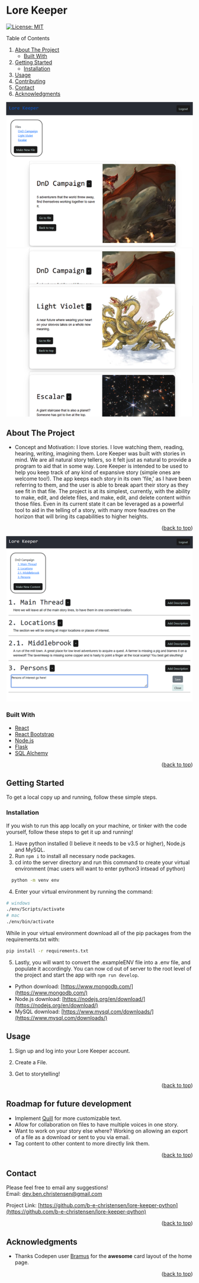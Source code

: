 # Lore Keeper

<div id="top"></div>

[![License: MIT](https://img.shields.io/badge/License-MIT-yellow.svg)](https://opensource.org/licenses/MIT)

  <summary>Table of Contents</summary>
  <ol>
    <li>
      <a href="#about-the-project">About The Project</a>
      <ul>
        <li><a href="#built-with">Built With</a></li>
      </ul>
    </li>
    <li>
      <a href="#getting-started">Getting Started</a>
      <ul>
        <li><a href="#installation">Installation</a></li>
      </ul>
    </li>
    <li><a href="#usage">Usage</a></li>
    <li><a href="#contributing">Contributing</a></li>
    <li><a href="#contact">Contact</a></li>
    <li><a href="#acknowledgments">Acknowledgments</a></li>
  </ol>

![generated HTML screen shot](./readme-images/homepageOne.png)
![generated HTML screen shot](./readme-images/homepageTwo.png)

<!-- ABOUT THE PROJECT -->
## About The Project

* Concept and Motivation: I love stories. I love watching them, reading, hearing, writing, imagining them. Lore Keeper was built with stories in mind. We are all natural story tellers, so it felt just as natural to provide a program to aid that in some way. Lore Keeper is intended to be used to help you keep track of any kind of expansive story (simple ones are welcome too!). The app keeps each story in its own 'file,' as I have been referring to them, and the user is able to break apart their story as they see fit in that file. The project is at its simplest, currently, with the ability to make, edit, and delete files, and make, edit, and delete content within those files. Even in its current state it can be leveraged as a powerful tool to aid in the telling of a story, with many more feautres on the horizon that will bring its capabilities to higher heights.  


<p align="right">(<a href="#top">back to top</a>)</p> 

![generated HTML screen shot](./readme-images/file.png)

### Built With

* [React](https://reactjs.org/)
* [React Bootstrap](https://react-bootstrap.github.io/)
* [Node.js](https://nodejs.dev/)
* [Flask](https://flask.palletsprojects.com/en/2.2.x/)
* [SQL Alchemy](https://www.sqlalchemy.org/)



<p align="right">(<a href="#top">back to top</a>)</p>

<!-- GETTING STARTED -->
## Getting Started

To get a local copy up and running, follow these simple steps.


### Installation
If you wish to run this app locally on your machine, or tinker with the code yourself, follow these steps to get it up and running!

1. Have python installed (I believe it needs to be v3.5 or higher), Node.js and MySQL.  
2. Run ``` npm i ``` to install all necessary node packages.
3. cd into the server directory and run this command to create your virtual environment (mac users will want to enter python3 intsead of python)
```sh
  python -m venv env 
  ```
4. Enter your virtual environment by running the command:
```sh
# windows 
./env/Scripts/activate
# mac
./env/bin/activate
```
While in your virtual environment download all of the pip packages from the requirements.txt with:
```sh
pip install -r requirements.txt
```
5. Lastly, you will want to convert the .exampleENV file into a .env file, and populate it accordingly. You can now cd out of server to the root level of the project and start the app with ``` npm run develop ```.  

* Python download: [https://www.mongodb.com/](https://www.mongodb.com/)  
* Node.js download: [https://nodejs.org/en/download/](https://nodejs.org/en/download/)  
* MySQL download: [https://www.mysql.com/downloads/](https://www.mysql.com/downloads/)  


<!-- USAGE EXAMPLES -->
## Usage

1. Sign up and log into your Lore Keeper account.

2. Create a File.

3. Get to storytelling!


<p align="right">(<a href="#top">back to top</a>)</p>

<!-- ROADMAP -->
## Roadmap for future development

- Implement [Quill](https://quilljs.com/) for more customizable text. 
- Allow for collaboration on files to have multiple voices in one story.
- Want to work on your story else where? Working on allowing an export of a file as a download or sent to you via email.
- Tag content to other content to more directly link them.

<!-- See the [open issues](https://github.com/github_username/repo_name/issues) for a full list of proposed features (and known issues). -->

<p align="right">(<a href="#top">back to top</a>)</p>

<!-- CONTRIBUTING -->
<!-- ## Contributing

Contributions are what make the open source community such an amazing place to learn, inspire, and create. Any contributions you make are **greatly appreciated**.

If you have a suggestion that would make this better, please fork the repo and create a pull request. You can also simply open an issue with the tag "enhancement".
Don't forget to give the project a star! Thanks again!

1. Fork the Project
2. Create your Feature Branch (`git checkout -b feature/AmazingFeature`)
3. Commit your Changes (`git commit -m 'Add some AmazingFeature'`)
4. Push to the Branch (`git push origin feature/AmazingFeature`)
5. Open a Pull Request

<p align="right">(<a href="#top">back to top</a>)</p> -->



<!-- LICENSE -->
<!-- ## License

[![License: MIT](https://img.shields.io/badge/License-MIT-yellow.svg)](https://opensource.org/licenses/MIT) -->


<!-- <p align="right">(<a href="#top">back to top</a>)</p> -->



<!-- CONTACT -->
## Contact

Please feel free to email any suggestions!  
Email: dev.ben.christensen@gmail.com

Project Link: [https://github.com/b-e-christensen/lore-keeper-python](https://github.com/b-e-christensen/lore-keeper-python)

<p align="right">(<a href="#top">back to top</a>)</p>



<!-- ACKNOWLEDGMENTS -->
## Acknowledgments

* Thanks Codepen user [Bramus](https://codepen.io/bramus) for the **awesome** card layout of the home page. 

<p align="right">(<a href="#top">back to top</a>)</p>